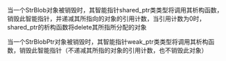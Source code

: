 当一个StrBlob对象被销毁时，其智能指针shared_ptr类类型将调用其析构函数，销毁此智能指针，并递减其所指向的对象的引用计数，当引用计数为0时，shared_ptr的析构函数将delete其所指所分配的对象

当一个StrBlobPtr对象被销毁时，其智能指针weak_ptr类类型将调用其析构函数，销毁此智能指针（不递减其所指的对象的引用计数，也不销毁此对象）
